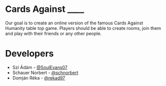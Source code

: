 # Cards Against ____

Our goal is to create an online version of the famous Cards Against Humanity table top game. Players should be able to create rooms, join them and play with their friends or any other people.

# Developers

* Szi Ádám - [@SoulEvans07](https://github.com/soulevans07)
* Schauer Norbert - [@schnorbert](https://github.com/schnorbert)
* Domján Réka - [@rekad97](https://github.com/rekad97)
